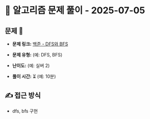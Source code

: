 # 📝 알고리즘 문제 풀이 - 2025-07-05

## 문제 📖

- **문제 링크:** [백준 - DFS와 BFS](https://www.acmicpc.net/problem/1260)

- **문제 유형:** (예: DFS, BFS)

- **난이도:** (예: 실버 2)

- **풀이 시간:** ⏳ (예: 10분)

## ✍ 접근 방식

- dfs, bfs 구현